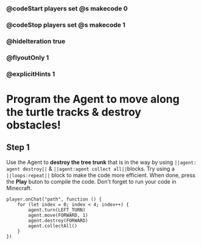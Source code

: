 ### @codeStart players set @s makecode 0
### @codeStop players set @s makecode 1

### @hideIteration true 
### @flyoutOnly 1
### @explicitHints 1


# Program the Agent to move along the turtle tracks & destroy obstacles!

## Step 1
Use the Agent to **destroy the tree trunk** that is in the way by using ``||agent: agent destroy||`` & ``||agent:agent collect all||``blocks. Try using a ``||loops:repeat||`` block to make the code more efficient. When done, press the **Play** buton to compile the code. Don't forget to run your code in Minecraft. 


```ghost
player.onChat("path", function () {
    for (let index = 0; index < 4; index++) {
        agent.turn(LEFT_TURN)
        agent.move(FORWARD, 1)
        agent.destroy(FORWARD)
        agent.collectAll()
    }
})
``` 

